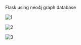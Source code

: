 Flask using neo4j graph database

![1](https://user-images.githubusercontent.com/59124957/171057567-528cf91b-9e12-496f-8684-91967b8e0467.jpeg)

![2](https://user-images.githubusercontent.com/59124957/171057573-4def679e-b7f2-4567-bd11-175c4907892e.jpeg)

![3](https://user-images.githubusercontent.com/59124957/171057579-9c7788b4-3cf6-4489-87dd-2b20dabc5e8c.jpeg)
